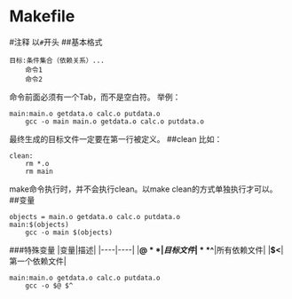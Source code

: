 Makefile
========
#注释
以`#`开头
##基本格式
```
目标:条件集合（依赖关系）...
    命令1
    命令2
```
命令前面必须有一个Tab，而不是空白符。
举例：
```
main:main.o getdata.o calc.o putdata.o
    gcc -o main main.o getdata.o calc.o putdata.o
```
最终生成的目标文件一定要在第一行被定义。
##clean
比如：
```
clean:
    rm *.o
    rm main
```
make命令执行时，并不会执行clean。以make clean的方式单独执行才可以。
##变量
```
objects = main.o getdata.o calc.o putdata.o
main:$(objects)
    gcc -o main $(objects)
```

###特殊变量
|变量|描述|
|----|----|
|**$@**|目标文件
|**$^**|所有依赖文件|
|**$<**|第一个依赖文件|
```
main:main.o getdata.o calc.o putdata.o
    gcc -o $@ $^
```
